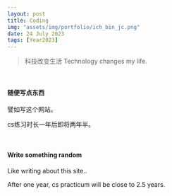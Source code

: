 ```yaml
---
layout: post
title: Coding
img: "assets/img/portfolio/ich_bin_jc.png"
date: 24 July 2023
tags: [Year2023]
---
```


> 科技改变生活
> Technology changes my life.

<br>

#### 随便写点东西

譬如写这个网站。

cs练习时长一年后即将两年半。

<br>

#### Write something random

Like writing about this site..

After one year, cs practicum will be close to 2.5 years.
